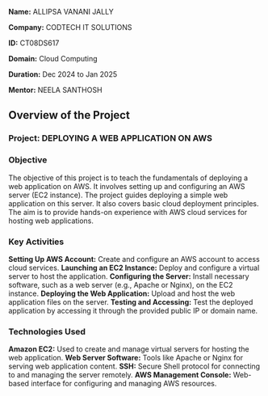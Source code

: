 **Name:** ALLIPSA VANANI JALLY

**Company:** CODTECH IT SOLUTIONS

**ID:** CT08DS617

**Domain:** Cloud Computing

**Duration:** Dec 2024 to Jan 2025

**Mentor:** NEELA SANTHOSH


## Overview of the Project

### Project: DEPLOYING A WEB APPLICATION ON AWS

### Objective
The objective of this project is to teach the fundamentals of deploying a web application on AWS. It involves setting up and configuring an AWS server (EC2 instance). The project guides deploying a simple web application on this server. It also covers basic cloud deployment principles. The aim is to provide hands-on experience with AWS cloud services for hosting web applications.

### Key Activities
**Setting Up AWS Account:** Create and configure an AWS account to access cloud services.
**Launching an EC2 Instance:** Deploy and configure a virtual server to host the application.
**Configuring the Server:** Install necessary software, such as a web server (e.g., Apache or Nginx), on the EC2 instance.
**Deploying the Web Application:** Upload and host the web application files on the server.
**Testing and Accessing:** Test the deployed application by accessing it through the provided public IP or domain name.

### Technologies Used
**Amazon EC2:** Used to create and manage virtual servers for hosting the web application.
**Web Server Software:** Tools like Apache or Nginx for serving web application content.
**SSH:** Secure Shell protocol for connecting to and managing the server remotely.
**AWS Management Console:** Web-based interface for configuring and managing AWS resources.


